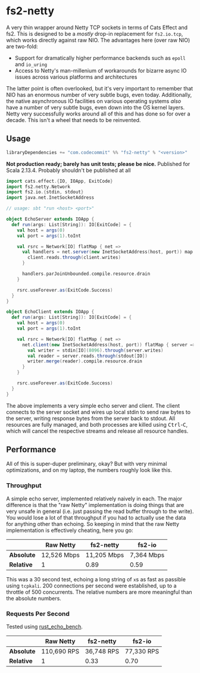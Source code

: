 # fs2-netty

A very thin wrapper around Netty TCP sockets in terms of Cats Effect and fs2. This is designed to be a *mostly* drop-in replacement for `fs2.io.tcp`, which works directly against raw NIO. The advantages here (over raw NIO) are two-fold:

- Support for dramatically higher performance backends such as `epoll` and `io_uring`
- Access to Netty's man-millenium of workarounds for bizarre async IO issues across various platforms and architectures

The latter point is often overlooked, but it's very important to remember that NIO has an enormous number of very subtle bugs, even today. Additionally, the native asynchronous IO facilities on various operating systems *also* have a number of very subtle bugs, even down into the OS kernel layers. Netty very successfully works around all of this and has done so for over a decade. This isn't a wheel that needs to be reinvented.

## Usage

```sbt
libraryDependencies += "com.codecommit" %% "fs2-netty" % "<version>"
```

**Not production ready; barely has unit tests; please be nice.** Published for Scala 2.13.4. Probably shouldn't be published at all

```scala
import cats.effect.{IO, IOApp, ExitCode}
import fs2.netty.Network
import fs2.io.{stdin, stdout}
import java.net.InetSocketAddress

// usage: sbt "run <host> <port>"

object EchoServer extends IOApp {
  def run(args: List[String]): IO[ExitCode] = {
    val host = args(0)
    val port = args(1).toInt

    val rsrc = Network[IO] flatMap { net =>
      val handlers = net.server(new InetSocketAddress(host, port)) map { client =>
        client.reads.through(client.writes)
      }

      handlers.parJoinUnbounded.compile.resource.drain
    }

    rsrc.useForever.as(ExitCode.Success)
  }
}

object EchoClient extends IOApp {
  def run(args: List[String]): IO[ExitCode] = {
    val host = args(0)
    val port = args(1).toInt

    val rsrc = Network[IO] flatMap { net =>
      net.client(new InetSocketAddress(host, port)) flatMap { server =>
        val writer = stdin[IO](8096).through(server.writes)
        val reader = server.reads.through(stdout[IO])
        writer.merge(reader).compile.resource.drain
      }
    }

    rsrc.useForever.as(ExitCode.Success)
  }
}
```

The above implements a very simple echo server and client. The client connects to the server socket and wires up local stdin to send raw bytes to the server, writing response bytes from the server back to stdout. All resources are fully managed, and both processes are killed using <kbd>Ctrl</kbd>-<kbd>C</kbd>, which will cancel the respective streams and release all resource handles.

## Performance

All of this is super-duper preliminary, okay? But with very minimal optimizations, and on my laptop, the numbers roughly look like this.

### Throughput

A simple echo server, implemented relatively naively in each. The major difference is that the "raw Netty" implementation is doing things that are very unsafe in general (i.e. just passing the read buffer through to the write). You would lose a lot of that throughput if you had to actually use the data for anything other than echoing. So keeping in mind that the raw Netty implementation is effectively cheating, here you go:

|              | Raw Netty   | fs2-netty   | fs2-io     |
|--------------|-------------|-------------|------------|
| **Absolute** | 12,526 Mbps | 11,205 Mbps | 7,364 Mbps |
| **Relative** | 1           | 0.89        | 0.59       |

This was a 30 second test, echoing a long string of `x`s as fast as passible using `tcpkali`. 200 connections per second were established, up to a throttle of 500 concurrents. The relative numbers are more meaningful than the absolute numbers.

### Requests Per Second

Tested using [rust_echo_bench](https://github.com/haraldh/rust_echo_bench).

|              | Raw Netty   | fs2-netty  | fs2-io     |
|--------------|-------------|------------|------------|
| **Absolute** | 110,690 RPS | 36,748 RPS | 77,330 RPS |
| **Relative** | 1           | 0.33       | 0.70       |
